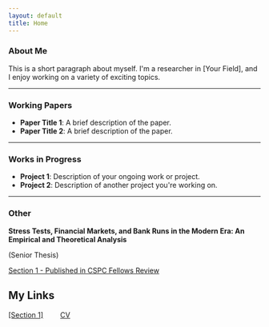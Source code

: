 ```yaml
---
layout: default
title: Home
---
```


### About Me
This is a short paragraph about myself. I'm a researcher in [Your Field], and I enjoy working on a variety of exciting topics.
* * *

### Working Papers
- **Paper Title 1**: A brief description of the paper.
- **Paper Title 2**: A brief description of the paper.

* * * 

### Works in Progress
- **Project 1**: Description of your ongoing work or project.
- **Project 2**: Description of another project you're working on.

* * * 

### Other

**Stress Tests, Financial Markets, and Bank Runs in the Modern Era: An Empirical and Theoretical Analysis**

(Senior Thesis)

[Section 1 - Published in CSPC Fellows Review](https://static1.squarespace.com/static/5cb0a1b1d86cc932778ab82b/t/66ba5e32e568f57ae9af55bb/1723489847281/2023-2024+Fellows+Review+FINAL.pdf)

## My Links

<span style="margin-right: 30px;"><a href="https://static1.squarespace.com/static/5cb0a1b1d86cc932778ab82b/t/66ba5e32e568f57ae9af55bb/1723489847281/2023-2024+Fellows+Review+FINAL.pdf">[Section 1]</a></span>
<span><a href="senior-thesis.pdf">CV</a></span>


